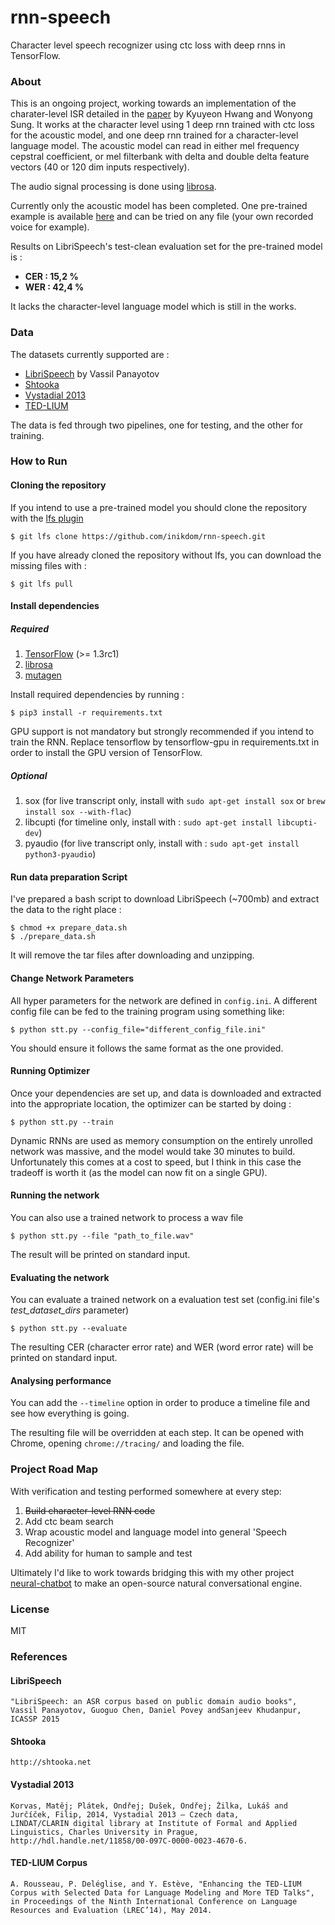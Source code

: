 # rnn-speech
Character level speech recognizer using ctc loss with deep rnns in TensorFlow.

### About

This is an ongoing project, working towards an implementation of the charater-level ISR detailed in the
[paper](http://arxiv.org/pdf/1601.06581v2.pdf) by Kyuyeon Hwang and Wonyong Sung. It works at the character level
using 1 deep rnn trained with ctc loss for the acoustic model, and one deep rnn trained for a character-level language
model. The acoustic model can read in either mel frequency cepstral coefficient, or mel filterbank with delta and
double delta feature vectors (40 or 120 dim inputs respectively).

The audio signal processing is done using [librosa](https://github.com/librosa/librosa).

Currently only the acoustic model has been completed.
One pre-trained example is available [here](trained_models/english/acoustic) and can be tried
on any file (your own recorded voice for example).

Results on LibriSpeech's test-clean evaluation set for the pre-trained model is :
* __CER : 15,2 %__
* __WER : 42,4 %__

It lacks the character-level language model which is still in the works.

### Data

The datasets currently supported are :
* [LibriSpeech](http://www.openslr.org/12/) by Vassil Panayotov
* [Shtooka](http://shtooka.net/)
* [Vystadial 2013](http://hdl.handle.net/11858/00-097C-0000-0023-4670-6)
* [TED-LIUM](http://www-lium.univ-lemans.fr/en/content/ted-lium-corpus)

The data is fed through two pipelines, one for testing, and the other for training.

### How to Run
#### Cloning the repository
If you intend to use a pre-trained model you should clone the repository with the
[lfs plugin](https://git-lfs.github.com/)

    $ git lfs clone https://github.com/inikdom/rnn-speech.git

If you have already cloned the repository without lfs, you can download the missing files with :

    $ git lfs pull


#### Install dependencies
##### Required

1. [TensorFlow](https://www.tensorflow.org) (>= 1.3rc1)
1. [librosa](https://github.com/librosa/librosa)
1. [mutagen](https://github.com/quodlibet/mutagen)

Install required dependencies by running :

    $ pip3 install -r requirements.txt

GPU support is not mandatory but strongly recommended if you intend to train the RNN.
Replace tensorflow by tensorflow-gpu in requirements.txt in order to install the GPU 
version of TensorFlow.

##### Optional
1. sox (for live transcript only, install with `sudo apt-get install sox` or `brew install sox --with-flac`)
1. libcupti (for timeline only, install with : `sudo apt-get install libcupti-dev`)
1. pyaudio (for live transcript only, install with : `sudo apt-get install python3-pyaudio`)


#### Run data preparation Script

I've prepared a bash script to download LibriSpeech (~700mb) and extract the data to the right place :

    $ chmod +x prepare_data.sh
    $ ./prepare_data.sh

It will remove the tar files after downloading and unzipping.

#### Change Network Parameters

All hyper parameters for the network are defined in `config.ini`. A different config file can be fed to the training
program using something like:

    $ python stt.py --config_file="different_config_file.ini"

You should ensure it follows the same format as the one provided.

#### Running Optimizer
Once your dependencies are set up, and data is downloaded and extracted into the appropriate location,
the optimizer can be started by doing :

    $ python stt.py --train

Dynamic RNNs are used as memory consumption on the entirely unrolled network was massive, and the model would take
30 minutes to build. Unfortunately this comes at a cost to speed, but I think in this case the tradeoff is worth it
(as the model can now fit on a single GPU).

#### Running the network
You can also use a trained network to process a wav file

    $ python stt.py --file "path_to_file.wav"

The result will be printed on standard input.

#### Evaluating the network
You can evaluate a trained network on a evaluation test set (config.ini file's _test_dataset_dirs_ parameter)

    $ python stt.py --evaluate

The resulting CER (character error rate) and WER (word error rate) will be printed on standard input.

#### Analysing performance
You can add the `--timeline` option in order to produce a timeline file and see how everything is going.

The resulting file will be overridden at each step. It can be opened with Chrome, opening `chrome://tracing/` and
loading the file.

### Project Road Map

With verification and testing performed somewhere at every step:

1. ~~Build character-level RNN code~~
2. Add ctc beam search
3. Wrap acoustic model and language model into general 'Speech Recognizer'
4. Add ability for human to sample and test

Ultimately I'd like to work towards bridging this with my other project
[neural-chatbot](https://github.com/inikdom/neural-chatbot) to make an open-source natural conversational engine.

### License

MIT


### References
#### LibriSpeech
````
"LibriSpeech: an ASR corpus based on public domain audio books", Vassil Panayotov, Guoguo Chen, Daniel Povey andSanjeev Khudanpur, ICASSP 2015
````

#### Shtooka
````
http://shtooka.net
````

#### Vystadial 2013
````
Korvas, Matěj; Plátek, Ondřej; Dušek, Ondřej; Žilka, Lukáš and Jurčíček, Filip, 2014, Vystadial 2013 – Czech data,
LINDAT/CLARIN digital library at Institute of Formal and Applied Linguistics, Charles University in Prague,
http://hdl.handle.net/11858/00-097C-0000-0023-4670-6.
````

#### TED-LIUM Corpus
````
A. Rousseau, P. Deléglise, and Y. Estève, "Enhancing the TED-LIUM Corpus with Selected Data for Language Modeling and More TED Talks",
in Proceedings of the Ninth International Conference on Language Resources and Evaluation (LREC’14), May 2014.
````
